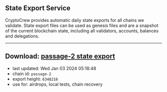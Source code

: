 ## State Export Service
CryptoCrew provides automatic daily state exports for all chains we validate. State export files can be used as genesis files and are a snapshot of the current blockchain state, including all validators, accounts, balances and delegations.

---
**Download: [passage-2 state export](https://dl.ccvalidators.com/SERVICE/passage/passage-2_export_6348216.json)**
---

- last updated: Wed Jan 03 2024 05:18:48
- chain id: `passage-2`
- export height: `6348216`
- use for: airdrops, local tests, chain recovery
